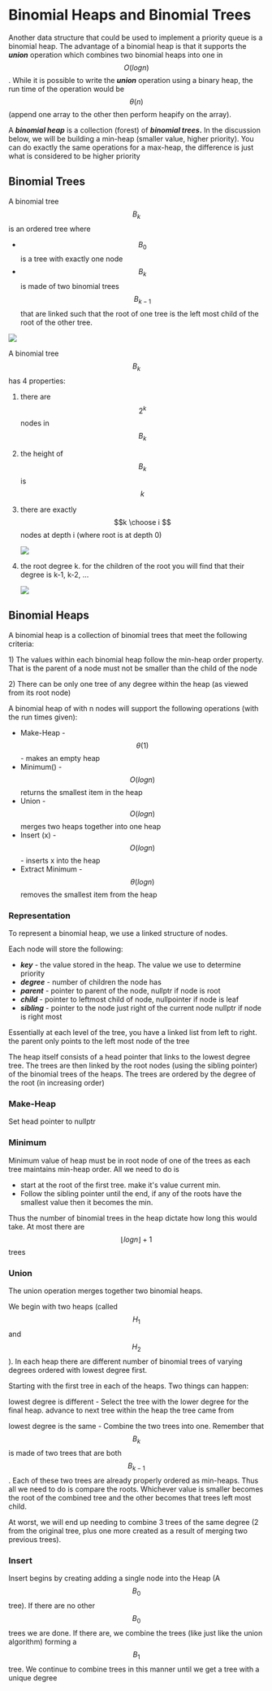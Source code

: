 # Binomial Heaps and Binomial Trees

Another data structure that could be used to implement a priority queue is a binomial heap.  The advantage of a binomial heap is that it supports the _**union**_ operation which combines two binomial heaps into one in $$O(log n)$$ .  While it is possible to write the _**union**_ operation using a binary heap, the run time of the operation would be  $$\theta(n)$$  \(append one array to the other then perform heapify on the array\).  

A _**binomial heap**_ is a collection \(forest\) of _**binomial trees**_**.**  In the discussion below, we will be building a min-heap \(smaller value, higher priority\).  You can do exactly the same operations for a max-heap, the difference is just what is considered to be higher priority

## **Binomial Trees**

 A binomial tree $$B_k$$is an ordered tree where

* $$B_0$$ is a tree with exactly one node
* $$B_k$$ is made of two binomial trees $$B_{k-1}%$$ that are linked such that the root of one tree is the left most child of the root of the other tree.

![](../.gitbook/assets/binomialheaps1.png)

A binomial tree $$B_k$$has 4 properties:

1. there are $$2^k$$nodes in $$B_k$$
2. the height of $$B_k$$is $$k$$
3. there are exactly $$k \choose i $$nodes at depth i \(where root is at depth 0\)

   ![](../.gitbook/assets/binomialheap2.png)

4. the root degree k.  for the children of the root you will find that their degree is k-1, k-2, ... 

   ![](../.gitbook/assets/binomialheap3.png)

## Binomial Heaps

A binomial heap is a collection of binomial trees that meet the following criteria:

1\) The values within each binomial heap follow the min-heap order property.  That is the parent of a node must not be smaller than the child of the node

2\) There can be only one tree of any degree within the heap \(as viewed from its root node\)

A binomial heap of with n nodes will support the following operations \(with the run times given\):

* Make-Heap - $$\theta(1)$$ - makes an empty heap
* Minimum\(\) - $$O(log n)$$returns the smallest item in the heap
* Union - $$O(log n)$$merges two heaps together into one heap
* Insert \(x\) - $$O(log n)$$ - inserts x into the heap
* Extract Minimum - $$\theta(log n)$$removes the smallest item from the heap

### Representation

To represent a binomial heap, we use a linked structure of nodes.

Each node will store the following:

* _**key**_ - the value stored in the heap.  The value we use to determine priority
* _**degree**_ - number of children the node has
* _**parent**_ - pointer to parent of the node, nullptr if node is root
* _**child**_ - pointer to leftmost child of node, nullpointer if node is leaf
* _**sibling**_ - pointer to the node just right of the current node nullptr if node is right most

Essentially at each level of the tree, you have a linked list from left to right.  the parent only points to the left most node of the tree

The heap itself consists of a head pointer that links to the lowest degree tree.  The trees are then linked by the root nodes \(using the sibling pointer\) of the binomial trees of the heaps.  The trees are ordered by the degree of the root \(in increasing order\)

### Make-Heap

Set head pointer to nullptr

### Minimum

Minimum value of heap must be in root node of one of the trees as each tree maintains min-heap order.  All we need to do is 

* start at the root of the first tree. make it's value current min.
* Follow the sibling pointer until the end, if any of the roots have the smallest value then it becomes the min.

Thus the number of binomial trees in the heap dictate how long this would take.  At most there are $$\lfloor {log n} \rfloor + 1$$ trees

### Union

The union operation merges together two binomial heaps.

We begin with two heaps \(called $$H_1$$and $$ H_2$$\).  In each heap there are different number of binomial trees of varying degrees ordered with lowest degree first.

Starting with the first tree in each of the heaps.  Two things can happen:

lowest degree is different - Select the tree with the lower degree for the final heap.  advance to next tree within the heap the tree came from

lowest degree is the same - Combine the two trees into one.  Remember that $$B_k$$is made of two trees that are both $$B_{k-1}$$.  Each of these two trees are already properly ordered as min-heaps.  Thus all we need to do is compare the roots.  Whichever value is smaller becomes the root of the combined tree and the other becomes that trees left most child.

At worst, we will end up needing to combine 3 trees of the same degree \(2 from the original tree, plus one more created as a result of merging two previous trees\).  

### Insert

Insert begins by creating adding a single node into the Heap \(A $$B_0$$tree\).  If there are no other $$B_0$$ trees we are done.  If there are, we combine the trees \(like just like the union algorithm\) forming a $$B_1$$tree.  We continue to combine trees in this manner until we get a tree with a unique degree



